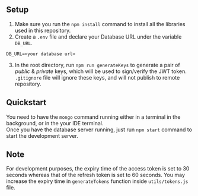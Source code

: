 ## Setup

1. Make sure you run the `npm install` command to install all the libraries used in this repository.
2. Create a `.env` file and declare your Database URL under the variable `DB_URL`.

```
DB_URL=<your database url>
```

3. In the root directory, run `npm run generateKeys` to generate a pair of _public_ & _private_ keys, which will be used to sign/verify the JWT token. `.gitignore` file will ignore these keys, and will not publish to remote repository.

## Quickstart

You need to have the `mongo` command running either in a terminal in the background, or in the your IDE terminal.  
Once you have the database server running, just run `npm start` command to start the development server.

## Note

For development purposes, the expiry time of the access token is set to 30 seconds whereas that of the refresh token
is set to 60 seconds. You may increase the expiry time in `generateTokens` function inside `utils/tokens.js` file.
